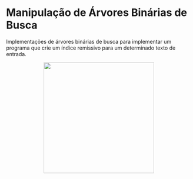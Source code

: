 # Manipulação de Árvores Binárias de Busca

Implementações de árvores binárias de busca para implementar um programa que crie um
índice remissivo para um determinado texto de entrada.

<div align="center">
  <img height="300em" src="http://1.bp.blogspot.com/-my_WKkwe-Tk/UQXvkX1UQxI/AAAAAAAAAsY/yDahF1E-D4E/s1600/indice_remissivo_tres_colunas.png"/>
</div>